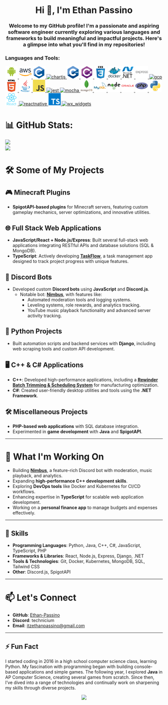 <h1 align="center">Hi 👋, I'm Ethan Passino</h1>
<h3 align="center">Welcome to my GitHub profile! I'm a passionate and aspiring software engineer currently exploring various languages and frameworks to build meaningful and impactful projects. Here's a glimpse into what you'll find in my repositories!</h3>



<h3 align="left">Languages and Tools:</h3>
<p align="left"> <a href="https://developer.android.com" target="_blank" rel="noreferrer"> <img src="https://raw.githubusercontent.com/devicons/devicon/master/icons/android/android-original-wordmark.svg" alt="android" width="40" height="40"/> </a> <a href="https://aws.amazon.com" target="_blank" rel="noreferrer"> <img src="https://raw.githubusercontent.com/devicons/devicon/master/icons/amazonwebservices/amazonwebservices-original-wordmark.svg" alt="aws" width="40" height="40"/> </a> <a href="https://www.cprogramming.com/" target="_blank" rel="noreferrer"> <img src="https://raw.githubusercontent.com/devicons/devicon/master/icons/c/c-original.svg" alt="c" width="40" height="40"/> </a> <a href="https://www.chartjs.org" target="_blank" rel="noreferrer"> <img src="https://www.chartjs.org/media/logo-title.svg" alt="chartjs" width="40" height="40"/> </a> <a href="https://www.w3schools.com/cpp/" target="_blank" rel="noreferrer"> <img src="https://raw.githubusercontent.com/devicons/devicon/master/icons/cplusplus/cplusplus-original.svg" alt="cplusplus" width="40" height="40"/> </a> <a href="https://www.w3schools.com/cs/" target="_blank" rel="noreferrer"> <img src="https://raw.githubusercontent.com/devicons/devicon/master/icons/csharp/csharp-original.svg" alt="csharp" width="40" height="40"/> </a> <a href="https://www.w3schools.com/css/" target="_blank" rel="noreferrer"> <img src="https://raw.githubusercontent.com/devicons/devicon/master/icons/css3/css3-original-wordmark.svg" alt="css3" width="40" height="40"/> </a> <a href="https://www.docker.com/" target="_blank" rel="noreferrer"> <img src="https://raw.githubusercontent.com/devicons/devicon/master/icons/docker/docker-original-wordmark.svg" alt="docker" width="40" height="40"/> </a> <a href="https://dotnet.microsoft.com/" target="_blank" rel="noreferrer"> <img src="https://raw.githubusercontent.com/devicons/devicon/master/icons/dot-net/dot-net-original-wordmark.svg" alt="dotnet" width="40" height="40"/> </a> <a href="https://expressjs.com" target="_blank" rel="noreferrer"> <img src="https://raw.githubusercontent.com/devicons/devicon/master/icons/express/express-original-wordmark.svg" alt="express" width="40" height="40"/> </a> <a href="https://cloud.google.com" target="_blank" rel="noreferrer"> <img src="https://www.vectorlogo.zone/logos/google_cloud/google_cloud-icon.svg" alt="gcp" width="40" height="40"/> </a> <a href="https://www.w3.org/html/" target="_blank" rel="noreferrer"> <img src="https://raw.githubusercontent.com/devicons/devicon/master/icons/html5/html5-original-wordmark.svg" alt="html5" width="40" height="40"/> </a> <a href="https://www.java.com" target="_blank" rel="noreferrer"> <img src="https://raw.githubusercontent.com/devicons/devicon/master/icons/java/java-original.svg" alt="java" width="40" height="40"/> </a> <a href="https://developer.mozilla.org/en-US/docs/Web/JavaScript" target="_blank" rel="noreferrer"> <img src="https://raw.githubusercontent.com/devicons/devicon/master/icons/javascript/javascript-original.svg" alt="javascript" width="40" height="40"/> </a> <a href="https://jestjs.io" target="_blank" rel="noreferrer"> <img src="https://www.vectorlogo.zone/logos/jestjsio/jestjsio-icon.svg" alt="jest" width="40" height="40"/> </a> <a href="https://mochajs.org" target="_blank" rel="noreferrer"> <img src="https://www.vectorlogo.zone/logos/mochajs/mochajs-icon.svg" alt="mocha" width="40" height="40"/> </a> <a href="https://www.mongodb.com/" target="_blank" rel="noreferrer"> <img src="https://raw.githubusercontent.com/devicons/devicon/master/icons/mongodb/mongodb-original-wordmark.svg" alt="mongodb" width="40" height="40"/> </a> <a href="https://www.mysql.com/" target="_blank" rel="noreferrer"> <img src="https://raw.githubusercontent.com/devicons/devicon/master/icons/mysql/mysql-original-wordmark.svg" alt="mysql" width="40" height="40"/> </a> <a href="https://nodejs.org" target="_blank" rel="noreferrer"> <img src="https://raw.githubusercontent.com/devicons/devicon/master/icons/nodejs/nodejs-original-wordmark.svg" alt="nodejs" width="40" height="40"/> </a> <a href="https://www.oracle.com/" target="_blank" rel="noreferrer"> <img src="https://raw.githubusercontent.com/devicons/devicon/master/icons/oracle/oracle-original.svg" alt="oracle" width="40" height="40"/> </a> <a href="https://www.php.net" target="_blank" rel="noreferrer"> <img src="https://raw.githubusercontent.com/devicons/devicon/master/icons/php/php-original.svg" alt="php" width="40" height="40"/> </a> <a href="https://www.python.org" target="_blank" rel="noreferrer"> <img src="https://raw.githubusercontent.com/devicons/devicon/master/icons/python/python-original.svg" alt="python" width="40" height="40"/> </a> <a href="https://reactjs.org/" target="_blank" rel="noreferrer"> <img src="https://raw.githubusercontent.com/devicons/devicon/master/icons/react/react-original-wordmark.svg" alt="react" width="40" height="40"/> </a> <a href="https://reactnative.dev/" target="_blank" rel="noreferrer"> <img src="https://reactnative.dev/img/header_logo.svg" alt="reactnative" width="40" height="40"/> </a> <a href="https://www.typescriptlang.org/" target="_blank" rel="noreferrer"> <img src="https://raw.githubusercontent.com/devicons/devicon/master/icons/typescript/typescript-original.svg" alt="typescript" width="40" height="40"/> </a> <a href="https://www.wxwidgets.org/" target="_blank" rel="noreferrer"> <img src="https://upload.wikimedia.org/wikipedia/commons/b/bb/WxWidgets.svg" alt="wx_widgets" width="40" height="40"/> </a> </p>

# 📊 GitHub Stats:
[![](https://awesome-github-stats.azurewebsites.net/user-stats/Ethan-Passino?cardType=github&theme=radical&preferLogin=false)](https://git.io/awesome-stats-card)<br>
![](https://github-readme-stats.vercel.app/api/top-langs/?username=Ethan-Passino&theme=radical&hide_border=false&include_all_commits=false&count_private=false&layout=compact)

# 🛠️ Some of My Projects

## 🎮 Minecraft Plugins
- **SpigotAPI-based plugins** for Minecraft servers, featuring custom gameplay mechanics, server optimizations, and innovative utilities.  

## 🌐 Full Stack Web Applications
- **JavaScript/React + Node.js/Express**: Built several full-stack web applications integrating RESTful APIs and database solutions (SQL & MongoDB).  
- **TypeScript**: Actively developing [**TaskFlow**](https://github.com/Ethan-Passino/TaskFlow), a task management app designed to track project progress with unique features.

## 🤖 Discord Bots
- Developed custom **Discord bots** using **JavaScript** and **Discord.js**.  
  - Notable bot: [**Nimbus**](https://github.com/Ethan-Passino/Nimbus), with features like:  
    - Automated moderation tools and logging systems.  
    - Leveling systems, role rewards, and analytics tracking.  
    - YouTube music playback functionality and advanced server activity tracking.  

## 🐍 Python Projects
- Built automation scripts and backend services with **Django**, including web scraping tools and custom API development.  

## 🖥️ C++ & C# Applications
- **C++**: Developed high-performance applications, including a [**Rewinder Batch Trimming & Scheduling System**](https://github.com/Ethan-Passino/BatchTrimmingSystem) for manufacturing optimization.  
- **C#**: Created user-friendly desktop utilities and tools using the **.NET Framework**.  

## 🛠️ Miscellaneous Projects
- **PHP-based web applications** with SQL database integration.  
- Experimented in **game development** with **Java** and **SpigotAPI**.  

---

# 🚀 What I'm Working On
- Building [**Nimbus**](https://github.com/Ethan-Passino/Nimbus), a feature-rich Discord bot with moderation, music playback, and analytics.  
- Expanding **high-performance C++ development skills**.  
- Exploring **DevOps tools** like Docker and Kubernetes for CI/CD workflows.  
- Enhancing expertise in **TypeScript** for scalable web application development.  
- Working on a **personal finance app** to manage budgets and expenses effectively.  

---

## 🧠 Skills
- **Programming Languages**: Python, Java, C++, C#, JavaScript, TypeScript, PHP
- **Frameworks & Libraries**: React, Node.js, Express, Django, .NET
- **Tools & Technologies**: Git, Docker, Kubernetes, MongoDB, SQL, Tailwind CSS
- **Other**: Discord.js, SpigotAPI

---

# 📫 Let's Connect
- **GitHub**: [Ethan-Passino](https://github.com/Ethan-Passino)  
- **Discord**: technicium  
- **Email**: itzethanpassino@gmail.com  

---

## ⚡ Fun Fact
I started coding in 2016 in a high school computer science class, learning Python. My fascination with programming began with building console-based applications and simple games. The following year, I explored **Java** in AP Computer Science, creating several games from scratch. Since then, I’ve dived into a range of technologies and continually work on sharpening my skills through diverse projects.

<div align="center">
  <img src="https://profile-counter.glitch.me/Ethan-Passino/count.svg?"  />
</div>

